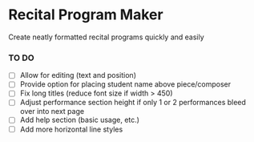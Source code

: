 # Recital Program Maker
Create neatly formatted recital programs quickly and easily

### TO DO

- [ ] Allow for editing (text and position)
- [ ] Provide option for placing student name above piece/composer
- [ ] Fix long titles (reduce font size if width > 450)
- [ ] Adjust performance section height if only 1 or 2 performances bleed over into next page
- [ ] Add help section (basic usage, etc.)
- [ ] Add more horizontal line styles
